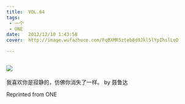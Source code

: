 ```yaml
---
title:	VOL.64
tags:
 - 一个
 - ONE
date:	2012/12/10 1:43:58
cover:	http://image.wufazhuce.com/FqBXMR5zteb8d9Jkl5lYpIhslLeD

---
```

![](http://image.wufazhuce.com/FqBXMR5zteb8d9Jkl5lYpIhslLeD)
---

我喜欢你是寂静的，仿佛你消失了一样。 by 聂鲁达
 
Reprinted from ONE
